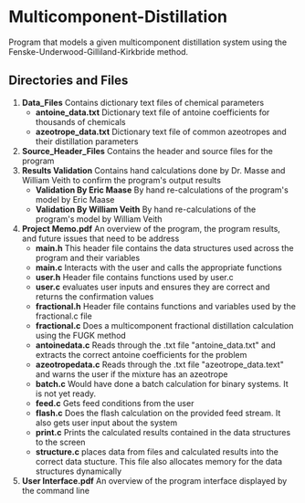 # Multicomponent-Distillation

Program that models a given multicomponent distillation system using the Fenske-Underwood-Gilliland-Kirkbride method.

## Directories and Files

1. **Data_Files** Contains dictionary text files of chemical parameters
   - **antoine_data.txt** Dictionary text file of antoine coefficients for thousands of chemicals
   - **azeotrope_data.txt** Dictionary text file of common azeotropes and their distillation parameters
2. **Source_Header_Files** Contains the header and source files for the program
3. **Results Validation** Contains hand calculations done by Dr. Masse and William Veith to confirm the program's output results
   - **Validation By Eric Maase** By hand re-calculations of the program's model by Eric Maase
   - **Validation By William Veith** By hand re-calculations of the program's model by William Veith
4. **Project Memo.pdf** An overview of the program, the program results, and future issues that need to be address
   - **main.h** This header file contains the data structures used across the program and their variables
   - **main.c** Interacts with the user and calls the appropriate functions
   - **user.h** Header file contains functions used by user.c
   - **user.c** evaluates user inputs and ensures they are correct and returns the confirmation values
   - **fractional.h** Header file contains functions and variables used by the fractional.c file
   - **fractional.c** Does a multicomponent fractional distillation calculation using the FUGK method
   - **antoinedata.c** Reads through the .txt file "antoine_data.txt" and extracts the correct antoine coefficients for the problem
   - **azeotropedata.c** Reads through the .txt file "azeotrope_data.text" and warns the user if the mixture has an azeotrope
   - **batch.c** Would have done a batch calculation for binary systems. It is not yet ready.
   - **feed.c** Gets feed conditions from the user
   - **flash.c** Does the flash calculation on the provided feed stream. It also gets user input about the system
   - **print.c** Prints the calculated results contained in the data structures to the screen
   - **structure.c** places data from files and calculated results into the correct data stucture. This file also allocates memory for the data structures dynamically
5. **User Interface.pdf** An overview of the program interface displayed by the command line
